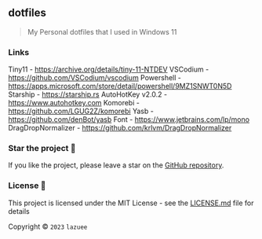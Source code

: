## dotfiles

> My Personal dotfiles that I used in Windows 11

### Links

Tiny11 - https://archive.org/details/tiny-11-NTDEV
VSCodium - https://github.com/VSCodium/vscodium
Powershell - https://apps.microsoft.com/store/detail/powershell/9MZ1SNWT0N5D
Starship - https://starship.rs
AutoHotKey v2.0.2 - https://www.autohotkey.com
Komorebi - https://github.com/LGUG2Z/komorebi
Yasb - https://github.com/denBot/yasb
Font - https://www.jetbrains.com/lp/mono
DragDropNormalizer - https://github.com/krlvm/DragDropNormalizer

### Star the project 🌟

If you like the project, please leave a star on the [GitHub repository](https://github.com/lazuee/dotfiles).

### License 🔑

This project is licensed under the MIT License - see the [LICENSE.md](LICENSE.md) file for details

Copyright © `2023` `lazuee`
